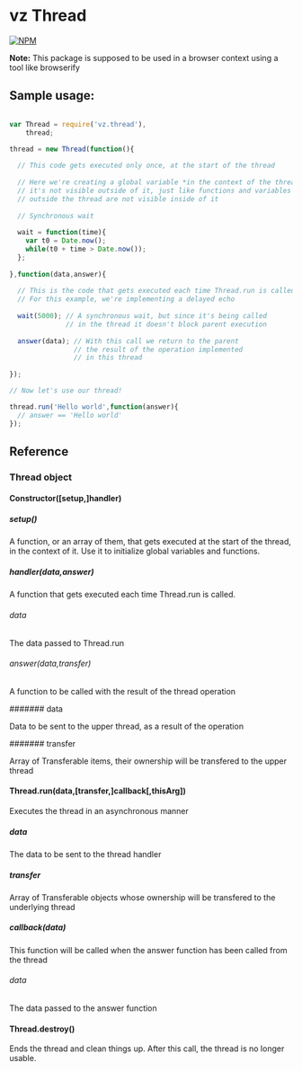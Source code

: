 # vz Thread

[![NPM](https://nodei.co/npm/vz.thread.png?downloads=true)](https://nodei.co/npm/vz.thread/)

**Note:** This package is supposed to be used in a browser context using a tool like browserify

## Sample usage:

```javascript

var Thread = require('vz.thread'),
    thread;

thread = new Thread(function(){
  
  // This code gets executed only once, at the start of the thread
  
  // Here we're creating a global variable *in the context of the thread*,
  // it's not visible outside of it, just like functions and variables of
  // outside the thread are not visible inside of it
  
  // Synchronous wait
  
  wait = function(time){
    var t0 = Date.now();
    while(t0 + time > Date.now());
  };
  
},function(data,answer){
  
  // This is the code that gets executed each time Thread.run is called
  // For this example, we're implementing a delayed echo
  
  wait(5000); // A synchronous wait, but since it's being called
              // in the thread it doesn't block parent execution
  
  answer(data); // With this call we return to the parent
                // the result of the operation implemented
                // in this thread
  
});

// Now let's use our thread!

thread.run('Hello world',function(answer){
  // answer == 'Hello world'
});

```

## Reference

### Thread object

#### Constructor([setup,]handler)

##### setup()

A function, or an array of them, that gets executed at the start of the thread, in the context of it. Use it to initialize global variables and functions.

##### handler(data,answer)

A function that gets executed each time Thread.run is called.

###### data

The data passed to Thread.run

###### answer(data,transfer)

A function to be called with the result of the thread operation

####### data

Data to be sent to the upper thread, as a result of the operation

####### transfer

Array of Transferable items, their ownership will be transfered to the upper thread

#### Thread.run(data,[transfer,]callback[,thisArg])

Executes the thread in an asynchronous manner

##### data

The data to be sent to the thread handler

##### transfer

Array of Transferable objects whose ownership will be transfered to the underlying thread

##### callback(data)

This function will be called when the answer function has been called from the thread

###### data

The data passed to the answer function

#### Thread.destroy()

Ends the thread and clean things up. After this call, the thread is no longer usable.

